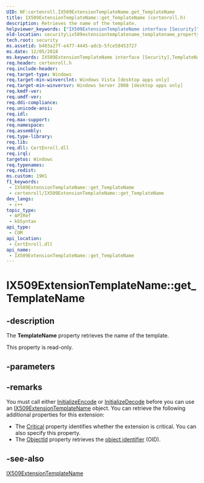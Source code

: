 ```yaml
---
UID: NF:certenroll.IX509ExtensionTemplateName.get_TemplateName
title: IX509ExtensionTemplateName::get_TemplateName (certenroll.h)
description: Retrieves the name of the template.
helpviewer_keywords: ["IX509ExtensionTemplateName interface [Security]","TemplateName property","IX509ExtensionTemplateName.TemplateName","IX509ExtensionTemplateName.get_TemplateName","IX509ExtensionTemplateName::TemplateName","IX509ExtensionTemplateName::get_TemplateName","TemplateName property [Security]","TemplateName property [Security]","IX509ExtensionTemplateName interface","certenroll/IX509ExtensionTemplateName::TemplateName","certenroll/IX509ExtensionTemplateName::get_TemplateName","get_TemplateName","security.ix509extensiontemplatename_templatename_property"]
old-location: security\ix509extensiontemplatename_templatename_property.htm
tech.root: security
ms.assetid: b403a27f-e477-4445-adcb-5fce58453727
ms.date: 12/05/2018
ms.keywords: IX509ExtensionTemplateName interface [Security],TemplateName property, IX509ExtensionTemplateName.TemplateName, IX509ExtensionTemplateName.get_TemplateName, IX509ExtensionTemplateName::TemplateName, IX509ExtensionTemplateName::get_TemplateName, TemplateName property [Security], TemplateName property [Security],IX509ExtensionTemplateName interface, certenroll/IX509ExtensionTemplateName::TemplateName, certenroll/IX509ExtensionTemplateName::get_TemplateName, get_TemplateName, security.ix509extensiontemplatename_templatename_property
req.header: certenroll.h
req.include-header: 
req.target-type: Windows
req.target-min-winverclnt: Windows Vista [desktop apps only]
req.target-min-winversvr: Windows Server 2008 [desktop apps only]
req.kmdf-ver: 
req.umdf-ver: 
req.ddi-compliance: 
req.unicode-ansi: 
req.idl: 
req.max-support: 
req.namespace: 
req.assembly: 
req.type-library: 
req.lib: 
req.dll: CertEnroll.dll
req.irql: 
targetos: Windows
req.typenames: 
req.redist: 
ms.custom: 19H1
f1_keywords:
 - IX509ExtensionTemplateName::get_TemplateName
 - certenroll/IX509ExtensionTemplateName::get_TemplateName
dev_langs:
 - c++
topic_type:
 - APIRef
 - kbSyntax
api_type:
 - COM
api_location:
 - CertEnroll.dll
api_name:
 - IX509ExtensionTemplateName::get_TemplateName
---
```


# IX509ExtensionTemplateName::get_TemplateName


## -description

The <b>TemplateName</b> property retrieves the name of the template.

This property is read-only.

## -parameters

## -remarks

You must call either <a href="/windows/desktop/api/certenroll/nf-certenroll-ix509extensiontemplatename-initializeencode">InitializeEncode</a> or <a href="/windows/desktop/api/certenroll/nf-certenroll-ix509extensiontemplatename-initializedecode">InitializeDecode</a> before you can use an  <a href="/windows/desktop/api/certenroll/nn-certenroll-ix509extensiontemplatename">IX509ExtensionTemplateName</a> object. You can retrieve the following additional properties for this extension:<ul>
<li>The <a href="/windows/desktop/api/certenroll/nf-certenroll-ix509extension-get_critical">Critical</a> property identifies whether the extension is critical. You can also specify this property.</li>
<li>The <a href="/windows/desktop/api/certenroll/nf-certenroll-ix509extension-get_objectid">ObjectId</a> property retrieves the <a href="/windows/desktop/SecGloss/o-gly">object identifier</a> (OID).</li>
</ul>

## -see-also

<a href="/windows/desktop/api/certenroll/nn-certenroll-ix509extensiontemplatename">IX509ExtensionTemplateName</a>

